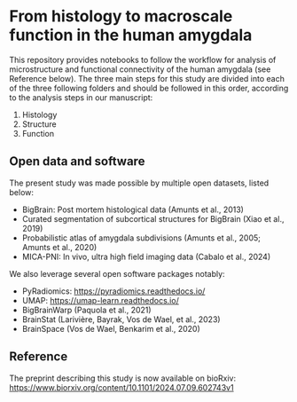 # From histology to macroscale function in the human amygdala

This repository provides notebooks to follow the workflow for analysis of microstructure and functional connectivity of the human amygdala (see Reference below). The three main steps for this study are divided into each of the three following folders and should be followed in this order, according to the analysis steps in our manuscript:
1. Histology
2. Structure
3. Function

## Open data and software

The present study was made possible by multiple open datasets, listed below: 
- BigBrain: Post mortem histological data (Amunts et al., 2013)
- Curated segmentation of subcortical structures for BigBrain (Xiao et al., 2019)
- Probabilistic atlas of amygdala subdivisions (Amunts et al., 2005; Amunts et al., 2020)
- MICA-PNI: In vivo, ultra high field imaging data (Cabalo et al., 2024)

We also leverage several open software packages notably: 
- PyRadiomics: https://pyradiomics.readthedocs.io/
- UMAP: https://umap-learn.readthedocs.io/ 
- BigBrainWarp (Paquola et al., 2021)
- BrainStat (Larivière, Bayrak, Vos de Wael, et al., 2023)
- BrainSpace (Vos de Wael, Benkarim et al., 2020)

## Reference

The preprint describing this study is now available on bioRxiv: https://www.biorxiv.org/content/10.1101/2024.07.09.602743v1 
